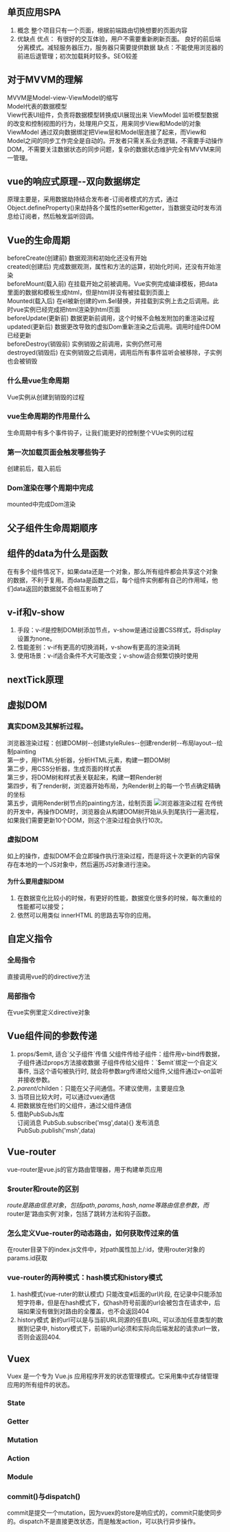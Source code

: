 ## 单页应用SPA
1. 概念
整个项目只有一个页面，根据前端路由切换想要的页面内容
2. 优缺点
优点： 有很好的交互体验，用户不需要重新刷新页面。 良好的前后端分离模式。减轻服务器压力，服务器只需要提供数据
缺点：不能使用浏览器的前进后退管理；初次加载耗时较多。SEO较差

## 对于MVVM的理解
MVVM是Model-view-ViewModel的缩写  
Model代表的数据模型  
View代表UI组件，负责将数据模型转换成UI展现出来
ViewModel 监听模型数据的改变和控制视图的行为，处理用户交互，用来同步View和Model的对象  
ViewModel 通过双向数据绑定把View层和Model层连接了起来，而View和Model之间的同步工作完全是自动的。开发者只需关系业务逻辑，不需要手动操作DOM，不需要关注数据状态的同步问题，复杂的数据状态维护完全有MVVM来同一管理。

## vue的响应式原理--双向数据绑定
原理主要是，采用数据劫持结合发布者-订阅者模式的方式，通过Object.defineProperty()来劫持各个属性的setter和getter，当数据变动时发布消息给订阅者，然后触发监听回调。

## Vue的生命周期
beforeCreate(创建前) 数据观测和初始化还没有开始  
created(创建后) 完成数据观测，属性和方法的运算，初始化时间，还没有开始渲染  
beforeMount(载入前) 在挂载开始之前被调用。Vue实例完成编译模板，把data里面的数据和模板生成html，但是html并没有被挂载到页面上  
Mounted(载入后) 在el被新创建的vm.$el替换，并挂载到实例上去之后调用。此时vue实例已经完成把html渲染到html页面  
beforeUpdate(更新前) 数据更新前调用，这个时候不会触发附加的重渲染过程  
updated(更新后) 数据更改导致的虚拟Dom重新渲染之后调用。调用时组件DOM已经更新  
beforeDestroy(销毁前) 实例销毁之前调用，实例仍然可用  
destroyed(销毁后) 在实例销毁之后调用，调用后所有事件监听会被移除，子实例也会被销毁

### 什么是vue生命周期
Vue实例从创建到销毁的过程
### vue生命周期的作用是什么
生命周期中有多个事件钩子，让我们能更好的控制整个VUe实例的过程
### 第一次加载页面会触发哪些钩子
创建前后，载入前后
### Dom渲染在哪个周期中完成
mounted中完成Dom渲染

## 父子组件生命周期顺序


## 组件的data为什么是函数
在有多个组件情况下，如果data还是一个对象，那么所有组件都会共享这个对象的数据，不利于复用。而data是函数之后，每个组件实例都有自己的作用域，他们data返回的数据就不会相互影响了
## v-if和v-show
1. 手段：v-if是控制DOM树添加节点，v-show是通过设置CSS样式，将display设置为none。
2. 性能差别：v-if有更高的切换消耗，v-show有更高的渲染消耗
3. 使用场景：v-if适合条件不大可能改变；v-show适合频繁切换时使用
## nextTick原理

## 虚拟DOM
### 真实DOM及其解析过程。
浏览器渲染过程：创建DOM树--创建styleRules--创建render树--布局layout--绘制painting  
第一步，用HTML分析器，分析HTML元素，构建一颗DOM树  
第二步，用CSS分析器，生成页面的样式表  
第三步，将DOM树和样式表关联起来，构建一颗Render树  
第四步，有了render树，浏览器开始布局，为Render树上的每一个节点确定精确的坐标  
第五步，调用Render树节点的painting方法，绘制页面
![浏览器渲染过程](https://upload-images.jianshu.io/upload_images/4345378-b7ccad3bc808783f.png?imageMogr2/auto-orient/strip|imageView2/2/w/624/format/webp)
在传统的开发中，再操作DOM时，浏览器会从构建DOM树开始从头到尾执行一遍流程，如果我们需要更新10个DOM，则这个渲染过程会执行10次。
### 虚拟DOM
如上的操作，虚拟DOM不会立即操作执行渲染过程，而是将这十次更新的内容保存在本地的一个JS对象中，然后遍历JS对象进行渲染。
#### 为什么要用虚拟DOM
1. 在数据变化比较小的时候，有更好的性能，数据变化很多的时候，每次重绘的性能都可以接受；
2. 依然可以用类似 innerHTML 的思路去写你的应用。

## 自定义指令
### 全局指令
直接调用vue的的directive方法
### 局部指令
在vue实例里定义directive对象

## Vue组件间的参数传递
1. props/$emit, 适合`父子组件`传值  
父组件传给子组件：组件用v-bind传数据，子组件通过props方法接收数据
子组件传给父组件：`$emit`绑定一个自定义事件, 当这个语句被执行时, 就会将参数arg传递给父组件,父组件通过v-on监听并接收参数。
2. $parent/$childen：只能在父子间通信。不建议使用，主要是应急
3. 当项目比较大时，可以通过vuex通信
4. 把数据放在他们的父组件，通过父组件通信
5. 借助PubSubJs库  
订阅消息 PubSub.subscribe('msg',data){}
发布消息 PubSub.publish('msh',data)


## Vue-router
vue-router是vue.js的官方路由管理器，用于构建单页应用
### $router和route的区别
$route是路由信息对象，包括path,params,hash,name等路由信息参数，而$router是'路由实例'对象，包括了跳转方法和钩子函数。
### 怎么定义Vue-router的动态路由，如何获取传过来的值
在router目录下的index.js文件中，对path属性加上/:id，使用router对象的params.id获取
### vue-router的两种模式：hash模式和history模式
1. hash模式(vue-ruter的默认模式)
只能改变`#`后面的url片段, 在记录中只能添加短字符串，但是在hash模式下，仅hash符号前面的url会被包含在请求中，后端如果没有做到对路由的全覆盖，也不会返回404
2. history模式
新的url可以是与当前URL同源的任意URL, 可以添加任意类型的数据到记录中, history模式下，前端的url必须和实际向后端发起的请求url一致，否则会返回404.


## Vuex
Vuex 是一个专为 Vue.js 应用程序开发的状态管理模式。它采用集中式存储管理应用的所有组件的状态。
### State
### Getter
### Mutation
### Action
### Module
### commit()与dispatch()
commit是提交一个mutation，因为vuex的store是响应式的，commit只能使同步的。dispatch不是直接更改状态，而是触发action，可以执行异步操作。
